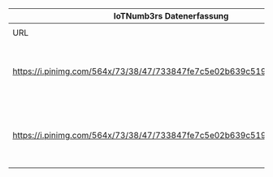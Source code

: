 |IoTNumb3rs Datenerfassung|||||||||||
| ---- | ---- | ---- | ---- | ---- | ---- | ---- | ---- | ---- | ---- | ---- |
||||||||||||
|URL|home_url|filename|device_class|device_count|market_class|market_volume|prognosis_year|publication_year|authorship_class|Dropbox folder|
|https://i.pinimg.com/564x/73/38/47/733847fe7c5e02b639c519ac600c3cbb.jpg|https://www.i-scoop.eu/how-the-internet-of-things-impacts-marketing/|file13_733847fe7c5e02b639c519ac600c3cbb.jpg|||size|7.1E+12|2020|unknown|company|JinlinHolic/20190109-2100|
|https://i.pinimg.com/564x/73/38/47/733847fe7c5e02b639c519ac600c3cbb.jpg|https://www.i-scoop.eu/how-the-internet-of-things-impacts-marketing/|file13_733847fe7c5e02b639c519ac600c3cbb.jpg|Generic IoT|13000000000|||2020|unknown|company|JinlinHolic/20190109-2100|
